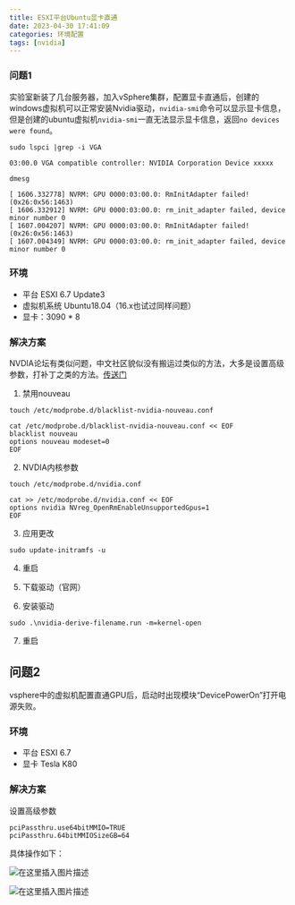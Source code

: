 ```yaml
---
title: ESXI平台Ubuntu显卡直通
date: 2023-04-30 17:41:09
categories: 环境配置
tags: [nvidia]
---
```




### 问题1

实验室新装了几台服务器，加入vSphere集群，配置显卡直通后，创建的windows虚拟机可以正常安装Nvidia驱动，`nvidia-smi`命令可以显示显卡信息，但是创建的ubuntu虚拟机`nvidia-smi`一直无法显示显卡信息，返回`no devices were found`。



`sudo lspci |grep -i VGA`

```
03:00.0 VGA compatible controller: NVIDIA Corporation Device xxxxx
```

`dmesg`

```
[ 1606.332778] NVRM: GPU 0000:03:00.0: RmInitAdapter failed! (0x26:0x56:1463)
[ 1606.332912] NVRM: GPU 0000:03:00.0: rm_init_adapter failed, device minor number 0
[ 1607.004207] NVRM: GPU 0000:03:00.0: RmInitAdapter failed! (0x26:0x56:1463)
[ 1607.004349] NVRM: GPU 0000:03:00.0: rm_init_adapter failed, device minor number 0
```



### 环境

- 平台 ESXI 6.7 Update3
- 虚拟机系统 Ubuntu18.04（16.x也试过同样问题）
- 显卡：3090 * 8



### 解决方案

NVDIA论坛有类似问题，中文社区貌似没有搬运过类似的方法，大多是设置高级参数，打补丁之类的方法。[传送门](https://forums.developer.nvidia.com/t/nvidia-smi-no-devices-were-found-vmware-esxi-ubuntu-server-20-04-03-with-rtx3070/202904/25)



1. 禁用nouveau

```
touch /etc/modprobe.d/blacklist-nvidia-nouveau.conf

cat /etc/modprobe.d/blacklist-nvidia-nouveau.conf << EOF
blacklist nouveau
options nouveau modeset=0
EOF
```

2. NVDIA内核参数

```
touch /etc/modprobe.d/nvidia.conf

cat >> /etc/modprobe.d/nvidia.conf << EOF
options nvidia NVreg_OpenRmEnableUnsupportedGpus=1
EOF
```

3. 应用更改

```
sudo update-initramfs -u
```

4. 重启

5. 下载驱动（官网）
6. 安装驱动

```
sudo .\nvidia-derive-filename.run -m=kernel-open
```

7. 重启

 

## 问题2

vsphere中的虚拟机配置直通GPU后，启动时出现模块“DevicePowerOn”打开电源失败。



### 环境

- 平台 ESXI 6.7
- 显卡 Tesla K80



### 解决方案

设置高级参数

```
pciPassthru.use64bitMMIO=TRUE
pciPassthru.64bitMMIOSizeGB=64
```

具体操作如下：

![在这里插入图片描述](https://img-blog.csdnimg.cn/8a287079595f4eb1befca3dec47e2d6b.png)

![在这里插入图片描述](https://img-blog.csdnimg.cn/9cf4da550288431d8ac1caaf69642c93.png)